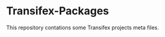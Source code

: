 Transifex-Packages
==================

This repository contations some Transifex projects meta files.
